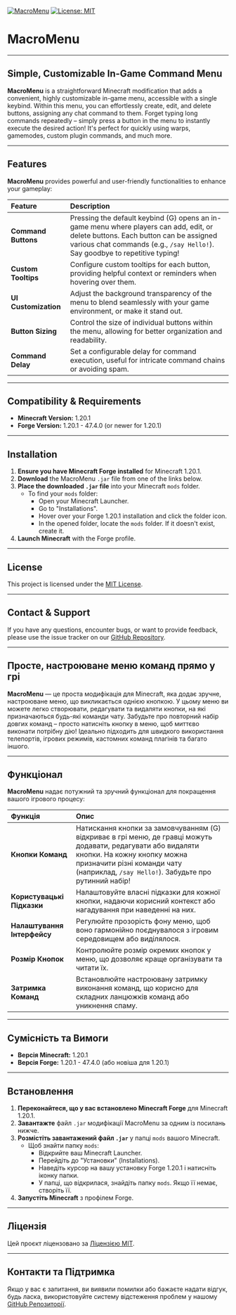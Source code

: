[![MacroMenu](https://github.com/inasai/MacroMenu/actions/workflows/modBuild.yml/badge.svg)](https://github.com/inasai/MacroMenu/actions/workflows/modBuild.yml) [![License: MIT](https://img.shields.io/badge/License-MIT-blue.svg)](https://opensource.org/licenses/MIT)
# MacroMenu

[//]: # (![MacroMenu Banner]&#40;link-to-your-banner-image.png&#41;)

---

## Simple, Customizable In-Game Command Menu

**MacroMenu** is a straightforward Minecraft modification that adds a convenient, highly customizable in-game menu, accessible with a single keybind. Within this menu, you can effortlessly create, edit, and delete buttons, assigning any chat command to them. Forget typing long commands repeatedly – simply press a button in the menu to instantly execute the desired action! It's perfect for quickly using warps, gamemodes, custom plugin commands, and much more.

---

## Features

**MacroMenu** provides powerful and user-friendly functionalities to enhance your gameplay:

| Feature           | Description                                                                                                                                                                                                   |
| :---------------- | :------------------------------------------------------------------------------------------------------------------------------------------------------------------------------------------------------------ |
| **Command Buttons** | Pressing the default keybind (G) opens an in-game menu where players can add, edit, or delete buttons. Each button can be assigned various chat commands (e.g., `/say Hello!`). Say goodbye to repetitive typing! |
| **Custom Tooltips** | Configure custom tooltips for each button, providing helpful context or reminders when hovering over them.                                                                                                    |
| **UI Customization**| Adjust the background transparency of the menu to blend seamlessly with your game environment, or make it stand out.                                                                                           |
| **Button Sizing** | Control the size of individual buttons within the menu, allowing for better organization and readability.                                                                                                       |
| **Command Delay** | Set a configurable delay for command execution, useful for intricate command chains or avoiding spam.                                                                                                         |

---

## Compatibility & Requirements

* **Minecraft Version:** 1.20.1
* **Forge Version:** 1.20.1 - 47.4.0 (or newer for 1.20.1)

---

## Installation

1.  **Ensure you have Minecraft Forge installed** for Minecraft 1.20.1.
2.  **Download** the MacroMenu `.jar` file from one of the links below.
3.  **Place the downloaded `.jar` file** into your Minecraft `mods` folder.
    * To find your `mods` folder:
        * Open your Minecraft Launcher.
        * Go to "Installations".
        * Hover over your Forge 1.20.1 installation and click the folder icon.
        * In the opened folder, locate the `mods` folder. If it doesn't exist, create it.
4.  **Launch Minecraft** with the Forge profile.

---

## License

This project is licensed under the [MIT License](LICENSE).

---

## Contact & Support

If you have any questions, encounter bugs, or want to provide feedback, please use the issue tracker on our [GitHub Repository](https://github.com/inasai/MacroMenu/issues).

---

## Просте, настроюване меню команд прямо у грі

**MacroMenu** — це проста модифікація для Minecraft, яка додає зручне, настроюване меню, що викликається однією кнопкою. У цьому меню ви можете легко створювати, редагувати та видаляти кнопки, на які призначаються будь-які команди чату. Забудьте про повторний набір довгих команд – просто натисніть кнопку в меню, щоб миттєво виконати потрібну дію! Ідеально підходить для швидкого використання телепортів, ігрових режимів, кастомних команд плагінів та багато іншого.

---

## Функціонал

**MacroMenu** надає потужний та зручний функціонал для покращення вашого ігрового процесу:

| Функція             | Опис                                                                                                                                                                                                                                 |
| :------------------ |:-------------------------------------------------------------------------------------------------------------------------------------------------------------------------------------------------------------------------------------|
| **Кнопки Команд** | Натискання кнопки за замовчуванням (G) відкриває в грі меню, де гравці можуть додавати, редагувати або видаляти кнопки. На кожну кнопку можна призначити різні команди чату (наприклад, `/say Hello!`). Забудьте про рутинний набір! |
| **Користувацькі Підказки** | Налаштовуйте власні підказки для кожної кнопки, надаючи корисний контекст або нагадування при наведенні на них.                                                                                                                      |
| **Налаштування Інтерфейсу** | Регулюйте прозорість фону меню, щоб воно гармонійно поєднувалося з ігровим середовищем або виділялося.                                                                                                                               |
| **Розмір Кнопок** | Контролюйте розмір окремих кнопок у меню, що дозволяє краще організувати та читати їх.                                                                                                                                               |
| **Затримка Команд** | Встановлюйте настроювану затримку виконання команд, що корисно для складних ланцюжків команд або уникнення спаму.                                                                                                                    |

---

## Сумісність та Вимоги

* **Версія Minecraft:** 1.20.1
* **Версія Forge:** 1.20.1 - 47.4.0 (або новіша для 1.20.1)

---

## Встановлення

1.  **Переконайтеся, що у вас встановлено Minecraft Forge** для Minecraft 1.20.1.
2.  **Завантажте** файл `.jar` модифікації MacroMenu за одним із посилань нижче.
3.  **Розмістіть завантажений файл `.jar`** у папці `mods` вашого Minecraft.
    * Щоб знайти папку `mods`:
        * Відкрийте ваш Minecraft Launcher.
        * Перейдіть до "Установки" (Installations).
        * Наведіть курсор на вашу установку Forge 1.20.1 і натисніть іконку папки.
        * У папці, що відкрилася, знайдіть папку `mods`. Якщо її немає, створіть її.
4.  **Запустіть Minecraft** з профілем Forge.

---

## Ліцензія

Цей проєкт ліцензовано за [Ліцензією MIT](LICENSE).

---

## Контакти та Підтримка

Якщо у вас є запитання, ви виявили помилки або бажаєте надати відгук, будь ласка, використовуйте систему відстеження проблем у нашому [GitHub Репозиторії](https://github.com/inasai/MacroMenu/issues).